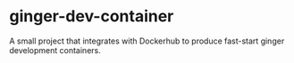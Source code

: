 # ginger-dev-container
A small project that integrates with Dockerhub to produce fast-start ginger development containers.
